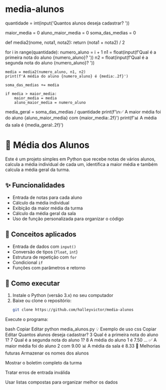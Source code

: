 # media-alunos
quantidade = int(input('Quantos alunos deseja cadastrar? '))

maior_media = 0
aluno_maior_media = 0
soma_das_medias = 0

def media2(nome, nota1, nota2):
    return (nota1 + nota2) / 2

for i in range(quantidade):
    numero_aluno = i + 1
    n1 = float(input(f'Qual é a primeira nota do aluno {numero_aluno}? '))
    n2 = float(input(f'Qual é a segunda nota do aluno {numero_aluno}? '))

    media = media2(numero_aluno, n1, n2)
    print(f'A média do aluno {numero_aluno} é {media:.2f}')

    soma_das_medias += media

    if media > maior_media:
        maior_media = media
        aluno_maior_media = numero_aluno

media_geral = soma_das_medias / quantidade
print(f'\n✅ A maior média foi do aluno {aluno_maior_media} com {maior_media:.2f}')
print(f'📊 A média da sala é {media_geral:.2f}')
# 🧮 Média dos Alunos

Este é um projeto simples em Python que recebe notas de vários alunos, calcula a média individual de cada um, identifica a maior média e também calcula a média geral da turma.

## ✨ Funcionalidades

- Entrada de notas para cada aluno
- Cálculo da média individual
- Exibição da maior média da turma
- Cálculo da média geral da sala
- Uso de função personalizada para organizar o código

## 🧠 Conceitos aplicados

- Entrada de dados com `input()`
- Conversão de tipos (`float`, `int`)
- Estrutura de repetição com `for`
- Condicional `if`
- Funções com parâmetros e retorno

## 🚀 Como executar

1. Instale o Python (versão 3.x) no seu computador
2. Baixe ou clone o repositório:
   ```bash
   git clone https://github.com/halleyvictor/media-alunos
Execute o programa:

bash
Copiar
Editar
python media_alunos.py
💡 Exemplo de uso
css
Copiar
Editar
Quantos alunos deseja cadastrar? 3
Qual é a primeira nota do aluno 1? 7
Qual é a segunda nota do aluno 1? 8
A média do aluno 1 é 7.50
...
✅ A maior média foi do aluno 2 com 9.00
📊 A média da sala é 8.33
🔧 Melhorias futuras
Armazenar os nomes dos alunos

Mostrar o boletim completo da turma

Tratar erros de entrada inválida

Usar listas compostas para organizar melhor os dados
